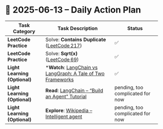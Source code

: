 # 📌 2025-06-13 – Daily Action Plan 

| Task Category                 | Task Description                                                                                                                                   | Status |
| ----------------------------- | -------------------------------------------------------------------------------------------------------------------------------------------------- | ------ |
| **LeetCode Practice**         | Solve: **Contains Duplicate** ([LeetCode 217](https://leetcode.com/problems/contains-duplicate/))                                                  | ✅      |
| **LeetCode Practice**         | Solve: **Sqrt(x)** ([LeetCode 69](https://leetcode.com/problems/sqrtx/))                                                                           | ✅      |
| **Light Learning (Optional)** | ***Watch**: [LangChain vs LangGraph: A Tale of Two Frameworks](https://www.youtube.com/watch?v=qAF1NjEVHhY&t=19s)      | ✅      |
| **Light Learning (Optional)** | **Read**: [LangChain – “Build an Agent” Tutorial](https://python.langchain.com/docs/tutorials/agents)                                              | pending, too complicated for now      |
| **Light Learning (Optional)** | **Explore**: [Wikipedia – Intelligent agent](https://en.wikipedia.org/wiki/Intelligent_agent)                                                  | pending, too complicated for now      |

